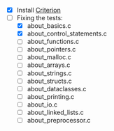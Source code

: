 - [x] Install [Criterion](https://github.com/Snaipe/Criterion)
- [ ] Fixing the tests:
  - [x] about_basics.c
  - [x] about_control_statements.c
  - [ ] about_functions.c
  - [ ] about_pointers.c
  - [ ] about_malloc.c
  - [ ] about_arrays.c
  - [ ] about_strings.c
  - [ ] about_structs.c
  - [ ] about_dataclasses.c
  - [ ] about_printing.c
  - [ ] about_io.c
  - [ ] about_linked_lists.c
  - [ ] about_preprocessor.c

